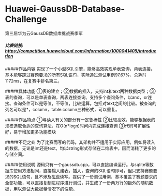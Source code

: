 # Huawei-GaussDB-Database-Challenge
第三届华为云GaussDB数据库挑战赛季军
##### 比赛链接: https://competition.huaweicloud.com/information/1000041405/introduction

#####作品内容
实现了一个小型SQL引擎，能够高效实现单表查询，两表连接，基本能够跑过赛题要求的所有SQL语句，实际通过测试用例97.67%，总耗时1172ms，在复赛中排名第三。

#####具体功能
①表的建立；②数据的插入，支持int和text两种数据类型；③表的查询，可以是单表查询，两表连接查询。支持多个查询条件，以and，or连接。查询条件可以是等值，不等值，比较运算，包括对text之间的比较。被查询的列名可以是*，column，table.column三种形式，可以重复。

#####作品特点
①与读入有关的部分有一定鲁棒性
②比较高效，能够根据表的规模选取合适的查询算法，在O(n*logn)时间内完成连接查询
③代码可扩展性好，易于增加更多功能模块

#####不足之处
为了比赛而写的代码，其架构并不适用于实际应用，例如将读入的数据，无论是int还是text，均以string形式存储在二维表中，因而消耗了更多的存储空间。

#####使用说明
源码只有一个gaussdb.cpp，可以直接编译运行。与sqlite等数据库使用方法相同，直接输入建表，插入，查询的SQL语句即可，但只支持赛题要求的SQL语句，且不涉及磁盘读写。提供了一份测试用例，基本覆盖了赛题要求的全部功能，可以直接复制进程序进行测试，并生成了一份两万行的额外的随机数据，用以测试大数据量情况下的性能。
